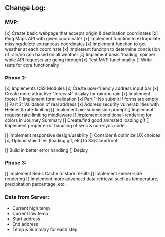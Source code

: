 ## Change Log:

### MVP: 
[x] Create basic webpage that accepts origin & destination coordinates
[x] Ping Maps API with given coordinates 
[x] Implement function to extrapolate missing/delete extraneous coordinates
[x] Implement function to get weather at each coordinate 
[x] Implement funciton to determine conclusion of rain/no rain based on all weather
[x] Implement basic 'loading' spinner while API requests are going through
[x] Test MVP functionality
[] Write tests for core functionality

### Phase 2:  
[x] Implements CSS Modules
[x] Create user-friendly address input bar
[x] Create more attractive "forecast" display for rain/no rain
[x] Implement footer
[] Implement form validation
  [x] Part 1: No submit if forms are empty
  [] Part 2: Validation of real address
[x] Address security vulnerabilities with Helmet & rate-limiting
[] Implement pre-submission prompt
[] Implement request rate-limiting middleware
[] Implement conditional-rendering for colors in Journey Summary
[] Create/find good animated loading gif
[] Implement proper error handling of sync & non-sync code

[] Implement responsive design/usability
[] Consider & optimize UX choices
[x] Upload staic files (loading gif, etc) to S3/Cloudfront

[] Build in better error handling
[] Deploy

### Phase 3:
[] Implement Redis Cache to store results
[] Implement server-side rendering
[] Implement more advanced data retrieval such as temperature, precipitation percentage, etc.

### Data from Server: 
- Current high temp
- Current low temp
- Start address
- End address
- Temp & Summary for each step
